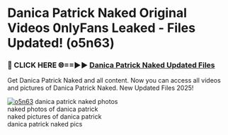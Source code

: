 # Danica Patrick Naked Original Videos 0nlyFans Leaked - Files Updated! (o5n63)

<h3>🔴 CLICK HERE 🌐==►► <a href="https://tinyurl.com/up5wt9bj" rel="nofollow">Danica Patrick Naked Updated Files</a></h3>

Get Danica Patrick Naked and all content. Now you can access all videos and pictures of Danica Patrick Naked. New Updated Files 2025!

[![o5n63](https://i.imgur.com/ABiUzMV.gif)](https://tinyurl.com/up5wt9bj)
danica patrick naked photos<br>
naked photos of danica patrick<br>
naked pictures of danica patrick<br>
danica patrick naked pics